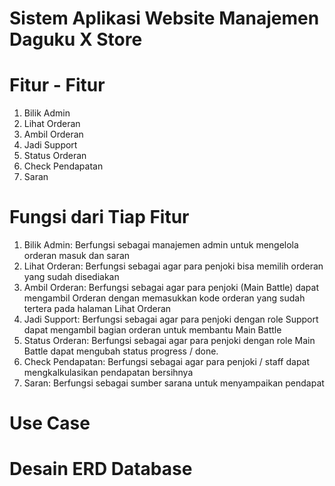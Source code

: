 # Sistem Aplikasi Website Manajemen Daguku X Store

# Fitur - Fitur

1. Bilik Admin
2. Lihat Orderan
3. Ambil Orderan
4. Jadi Support
5. Status Orderan
6. Check Pendapatan
7. Saran

# Fungsi dari Tiap Fitur

1. Bilik Admin: Berfungsi sebagai manajemen admin untuk mengelola orderan masuk dan saran
2. Lihat Orderan: Berfungsi sebagai agar para penjoki bisa memilih orderan yang sudah disediakan
3. Ambil Orderan: Berfungsi sebagai agar para penjoki (Main Battle) dapat mengambil Orderan dengan memasukkan kode orderan yang sudah tertera pada halaman Lihat Orderan
4. Jadi Support: Berfungsi sebagai agar para penjoki dengan role Support dapat mengambil bagian orderan untuk membantu Main Battle
5. Status Orderan: Berfungsi sebagai agar para penjoki dengan role Main Battle dapat mengubah status progress / done.
6. Check Pendapatan: Berfungsi sebagai agar para penjoki / staff dapat mengkalkulasikan pendapatan bersihnya
7. Saran: Berfungsi sebagai sumber sarana untuk menyampaikan pendapat

# Use Case

# Desain ERD Database
